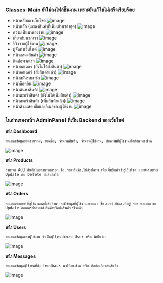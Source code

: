 ### **Glasses-Main ยังไม่ลงไฟล์ชิ้นงาน เพราะยังแก้ไขไม่เสร็จเรียบร้อย**
- หน้าหลักของเว็บไซต์
![image](https://user-images.githubusercontent.com/32282316/188274988-84a87177-946f-466d-a158-d77741a8a048.png)
- หน้าหลัก (แสดงสินค้าที่เพิ่มเข้ามาล่าสุด)
![image](https://user-images.githubusercontent.com/32282316/188275433-a1dbad5a-81e3-40b6-aad6-71a3003d8e7b.png)
- ความเป็นมาของร้าน
![image](https://user-images.githubusercontent.com/32282316/188275464-a8a3edb9-a39e-465b-acf6-61bfe75a38d9.png)
- เกี่ยวกับพวกเรา
![image](https://user-images.githubusercontent.com/32282316/188296506-c0007274-5180-4f86-8136-13a14ff3fb4c.png)
- รีวิวจากผู้ใช้งาน
![image](https://user-images.githubusercontent.com/32282316/188275531-0a5107aa-7bc2-462c-b9d8-9db2ce28071d.png)
- ผู้จัดทำเว็บไซต์
![image](https://user-images.githubusercontent.com/32282316/188275535-51b06f60-186d-4290-9838-510c28019a3d.png)
- หน้าแสดงสินค้า
![image](https://user-images.githubusercontent.com/32282316/188296559-feb3e88d-3e86-445d-ac92-4cfa453a9e1f.png)
- ติดต่อพวกเรา
![image](https://user-images.githubusercontent.com/32282316/188296569-2c0d3706-86cd-40d4-a669-bb33113b6186.png)
- หน้าออเดอร์ (ยังไม่ได้สั่งสินค้า)
![image](https://user-images.githubusercontent.com/32282316/188275606-4ae51eb3-9829-4fe2-ba38-cb35a8a851a0.png)
- หน้าออเดอร์ (สั่งสินค้าแล้ว)
![image](https://user-images.githubusercontent.com/32282316/188275625-22a51aae-cf07-429b-b92c-f401d9acae34.png)
- หน้าสมัครสมาชิก
![image](https://user-images.githubusercontent.com/32282316/188296161-a107d0b6-dd66-498b-ad98-1df0862f12fd.png)
- หน้าล็อคอิน
![image](https://user-images.githubusercontent.com/32282316/188296190-b16aa397-f64b-4f98-8ad8-90226c80e4c1.png)
- หน้าค้นหาสินค้า
![image](https://user-images.githubusercontent.com/32282316/188296589-91627aa7-0042-4394-ab9c-36bd482ec008.png)
- หน้าตะกร้าสินค้า (ยังไม่ได้เพิ่มสินค้า)
![image](https://user-images.githubusercontent.com/32282316/188296635-5a192f60-7e53-42ba-8cc0-f10308339701.png)
- หน้าตะกร้าสินค้า (เพิ่มสินค้าแล้ว)
![image](https://user-images.githubusercontent.com/32282316/188296610-208b3ba8-ed37-416b-a175-3b89567716f4.png)
- หน้าต่างแสดงชื่อและอีเมลของผู้ใช้งาน
![image](https://user-images.githubusercontent.com/32282316/188275721-60c6c841-de17-4275-80b4-e1b02879442a.png) 

### **ในส่วนของหน้า AdminPanel ที่เป็น Backend ของเว็บไซต์**
**หน้า Dashboard**
```
จะแสดงข้อมูลยอดขายรวม, ยอดซื้อ, จำนวนสินค้า, จำนวนผู้ใช้งาน, ข้อความที่ผู้ใชงานติดต่อมาทางร้าน
```
![image](https://user-images.githubusercontent.com/32282316/188297265-d42ac70d-6495-4047-91a1-5017336f79ff.png)

**หน้า Products**
```
สามารถ Add สินค้าโดยสามารถกรอก ชื่อ,ราคาสินค้า,ไฟล์รูปภาพ เพื่อเพิ่มสินค้าเข้าสู่เว็บไซต์ และยังสามารถ Update กับ Delete ตัวสินค้าได้
```
![image](https://user-images.githubusercontent.com/32282316/188297337-fe06a18d-ea3d-493c-a8f3-c5eb4caaf448.png)

**หน้า Orders**
```
จะแสดงออเดอร์ที่ผู้ใช้งานกดสั่งสินค้ามา จะมีข้อมูลที่ผู็ใช้งานกรอกมา ชื่อ,เบอร์,อีเมล,ที่อยู่ ฯลฯ และสามารถ Update ออเดอร์ว่ากำลังส่งสินค้าหรือส่งสินค้าเสร็จแล้ว
```
![image](https://user-images.githubusercontent.com/32282316/188297396-029f1c1c-47b1-492b-acd1-2293173ef58c.png)

**หน้า Users**
```
จะแสดงข้อมูลของผู้ใช้งาน ว่าเป็นผู้ใช้งานประเภท User หรือ Admin 
```
![image](https://user-images.githubusercontent.com/32282316/188297431-f8734e8e-609e-4a99-b9a9-7db6c2666a5c.png)

**หน้า Messages**
```
จะแสดงข้อมูลผู้ใช้งานที่ส่ง feedback มาให้ทางร้าน หรือ ติดต่อเกี่ยวกับสินค้า
```
![image](https://user-images.githubusercontent.com/32282316/188297436-f9232b6a-09e5-4562-bf11-ff37d6853ab3.png)

